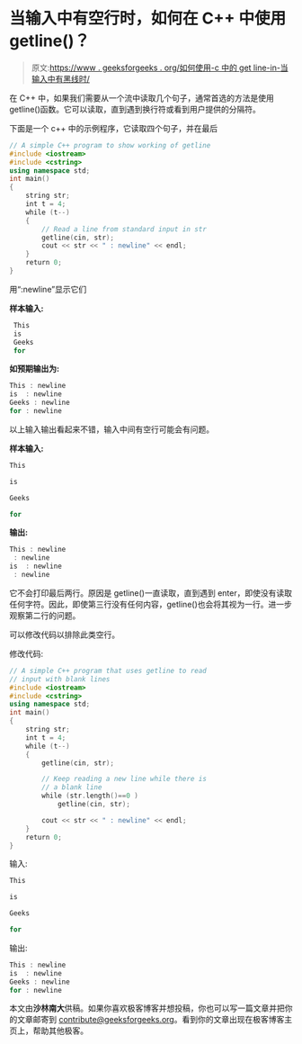 # 当输入中有空行时，如何在 C++ 中使用 getline()？

> 原文:[https://www . geeksforgeeks . org/如何使用-c 中的 get line-in-当输入中有黑线时/](https://www.geeksforgeeks.org/how-to-use-getline-in-c-when-there-are-black-lines-in-input/)

在 C++ 中，如果我们需要从一个流中读取几个句子，通常首选的方法是使用 getline()函数。它可以读取，直到遇到换行符或看到用户提供的分隔符。

下面是一个 c++ 中的示例程序，它读取四个句子，并在最后

```cpp
// A simple C++ program to show working of getline
#include <iostream>
#include <cstring>
using namespace std;
int main()
{
    string str;
    int t = 4;
    while (t--)
    {
        // Read a line from standard input in str
        getline(cin, str);
        cout << str << " : newline" << endl;
    }
    return 0;
}
```

用“:newline”显示它们

**样本输入:**

```cpp
 This
 is
 Geeks
 for
```

**如预期输出为:**

```cpp
This : newline
is  : newline
Geeks : newline
for : newline
```

以上输入输出看起来不错，输入中间有空行可能会有问题。

**样本输入:**

```cpp
This

is 

Geeks

for
```

**输出:**

```cpp
This : newline
 : newline
is  : newline
 : newline
```

它不会打印最后两行。原因是 getline()一直读取，直到遇到 enter，即使没有读取任何字符。因此，即使第三行没有任何内容，getline()也会将其视为一行。进一步观察第二行的问题。

可以修改代码以排除此类空行。

修改代码:

```cpp
// A simple C++ program that uses getline to read
// input with blank lines
#include <iostream>
#include <cstring>
using namespace std;
int main()
{
    string str;
    int t = 4;
    while (t--)
    {
        getline(cin, str);

        // Keep reading a new line while there is
        // a blank line
        while (str.length()==0 )
            getline(cin, str);

        cout << str << " : newline" << endl;
    }
    return 0;
}
```

输入:

```cpp
This

is 

Geeks

for
```

输出:

```cpp
This : newline
is  : newline
Geeks : newline
for : newline
```

本文由**沙林南大**供稿。如果你喜欢极客博客并想投稿，你也可以写一篇文章并把你的文章邮寄到 contribute@geeksforgeeks.org。看到你的文章出现在极客博客主页上，帮助其他极客。